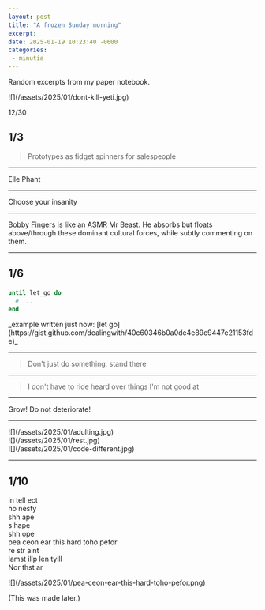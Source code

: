 ```yaml
---
layout: post
title: "A frozen Sunday morning"
excerpt: 
date: 2025-01-19 10:23:40 -0600
categories: 
 - minutia
---
```


Random excerpts from my paper notebook.

<div markdown="1" class="small_img">
![](/assets/2025/01/dont-kill-yeti.jpg)
<p class="caption" markdown="1">12/30</p>
</div>

## 1/3

> Prototypes as fidget spinners for salespeople

<hr class="alt"/>

Elle Phant

<hr class="alt"/>

Choose your insanity

<hr class="alt"/>

[Bobby Fingers](https://www.youtube.com/@bobbyfingers) is like an ASMR Mr Beast. He absorbs but floats above/through these dominant cultural forces, while subtly commenting on them.

---

## 1/6

```rb
until let_go do
  # ...
end
```

<aside markdown="1">
_example written just now: [let go](https://gist.github.com/dealingwith/40c60346b0a0de4e89c9447e21153fde)_
</aside>

<hr class="alt"/>

> Don't just do something, stand there

<hr class="alt"/>

> I don't have to ride heard over things I'm not good at

<hr class="alt"/>

Grow! Do not deteriorate!

<hr class="alt"/>

<div markdown="1" class="small_img">
![](/assets/2025/01/adulting.jpg)
</div>

<div markdown="1" class="small_img">
![](/assets/2025/01/rest.jpg)
</div>

<div markdown="1" class="small_img">
![](/assets/2025/01/code-different.jpg)
</div>

---

## 1/10

in tell ect  
ho nesty  
shh ape  
s hape  
shh ope  
pea ceon ear this hard toho pefor  
re str aint  
Iamst illp len tyill  
Nor thst ar

<div markdown="1" class="small_img">
![](/assets/2025/01/pea-ceon-ear-this-hard-toho-pefor.png)
<p class="caption" markdown="1">(This was made later.)</p>
</div>

